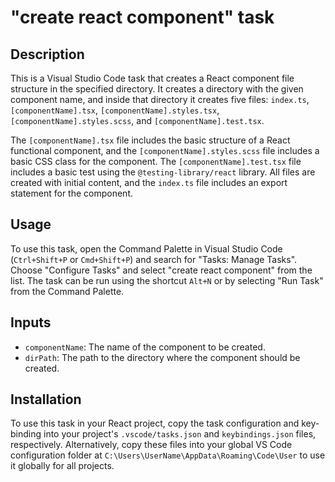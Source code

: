 # "create react component" task

## Description

This is a Visual Studio Code task that creates a React component file structure in the specified directory. It creates a directory with the given component name, and inside that directory it creates five files: `index.ts`, `[componentName].tsx`, `[componentName].styles.tsx`, `[componentName].styles.scss`, and `[componentName].test.tsx`.

The `[componentName].tsx` file includes the basic structure of a React functional component, and the `[componentName].styles.scss` file includes a basic CSS class for the component. The `[componentName].test.tsx` file includes a basic test using the `@testing-library/react` library. All files are created with initial content, and the `index.ts` file includes an export statement for the component.

## Usage

To use this task, open the Command Palette in Visual Studio Code (`Ctrl+Shift+P` or `Cmd+Shift+P`) and search for "Tasks: Manage Tasks". Choose "Configure Tasks" and select "create react component" from the list. The task can be run using the shortcut `Alt+N` or by selecting "Run Task" from the Command Palette.

## Inputs

- `componentName`: The name of the component to be created.
- `dirPath`: The path to the directory where the component should be created.

## Installation

To use this task in your React project, copy the task configuration and key-binding into your project's `.vscode/tasks.json` and `keybindings.json` files, respectively. Alternatively, copy these files into your global VS Code configuration folder at `C:\Users\UserName\AppData\Roaming\Code\User` to use it globally for all projects.
